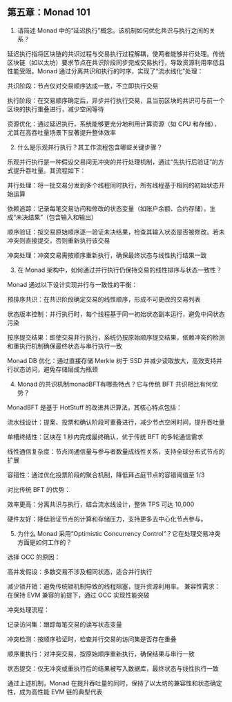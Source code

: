 ## 第五章：Monad 101
 
1. 请简述 Monad 中的“延迟执行”概念。该机制如何优化共识与执行之间的关系？

延迟执行指将区块链的共识过程与交易执行过程解耦，使两者能够并行处理。传统区块链（如以太坊）要求节点在共识阶段同步完成交易执行，导致资源利用率低且性能受限。Monad 通过分离共识和执行的时序，实现了“流水线化”处理：

共识阶段：节点仅对交易顺序达成一致，不立即执行交易

执行阶段：在交易顺序确定后，异步并行执行交易，且当前区块的共识可与前一个区块的执行重叠进行，减少空闲等待 

资源优化：通过延迟执行，系统能够更充分地利用计算资源（如 CPU 和存储），尤其在高吞吐量场景下显著提升整体效率 


2. 什么是乐观并行执行？其工作流程包含哪些关键步骤？

乐观并行执行是一种假设交易间无冲突的并行处理机制，通过“先执行后验证”的方式提升吞吐量。其流程如下：

并行处理：将一批交易分发到多个线程同时执行，所有线程基于相同的初始状态开始运算 

依赖追踪：记录每笔交易访问和修改的状态变量（如账户余额、合约存储），生成“未决结果”（包含输入和输出） 

顺序验证：按交易原始顺序逐一验证未决结果，检查其输入状态是否被修改。若未冲突则直接提交，否则重新执行该交易 

冲突处理：冲突交易需按顺序重新执行，确保最终状态与线性执行结果一致

3. 在 Monad 架构中，如何通过并行执行仍保持交易的线性排序与状态一致性？

Monad 通过以下设计实现并行与一致性的平衡：

预排序共识：在共识阶段确定交易的线性顺序，形成不可更改的交易列表 

状态版本控制：并行执行时，每个线程基于同一初始状态副本运行，避免中间状态污染 

按序提交结果：即使交易并行执行，系统仍按原始顺序提交结果，依赖冲突的检测和重执行机制确保最终状态与串行执行一致 

Monad DB 优化：通过直接存储 Merkle 树于 SSD 并减少读取放大，高效支持并行状态访问，避免存储层成为瓶颈 

4. Monad 的共识机制monadBFT有哪些特点？它与传统 BFT 共识相比有何优势？

MonadBFT 是基于 HotStuff 的改进共识算法，其核心特点包括：

流水线设计：提案、投票和确认阶段可重叠进行，减少节点空闲时间，提升吞吐量 

单槽终结性：区块在 1 秒内完成最终确认，优于传统 BFT 的多轮通信需求 

线性通信复杂度：节点间通信量与参与者数量成线性关系，支持全球分布式节点的扩展 

容错性：通过优化投票阶段的聚合机制，降低拜占庭节点的容错阈值至 1/3 

对比传统 BFT 的优势：

效率更高：分离共识与执行，结合流水线设计，整体 TPS 可达 10,000 

硬件友好：降低验证节点的计算和存储压力，支持更多去中心化节点参与。

5. 为什么 Monad 采用“Optimistic Concurrency Control”？它在处理交易冲突方面是如何工作的？

选择 OCC 的原因：

高并发假设：多数交易不涉及相同状态，适合并行执行 

减少锁开销：避免传统锁机制导致的线程阻塞，提升资源利用率。
兼容性需求：在保持 EVM 兼容的前提下，通过 OCC 实现性能突破

冲突处理流程：

记录访问集：跟踪每笔交易的读写状态变量 

冲突检测：按顺序验证时，检查并行交易的访问集是否存在重叠 

顺序重执行：对冲突交易，按原始顺序重新执行，确保结果与串行一致 

状态提交：仅无冲突或重执行后的结果被写入数据库，最终状态与线性执行一致 

通过上述机制，Monad 在提升吞吐量的同时，保持了以太坊的兼容性和状态确定性，成为高性能 EVM 链的典型代表 
